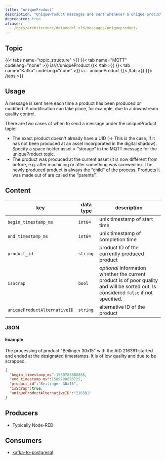 ```yaml
---
title: "uniqueProduct"
description: "UniqueProduct messages are sent whenever a unique product was produced or modified."
deprecated: true
aliases:
  - /docs/architecture/datamodel_old/messages/uniqueproduct/
---
```


## Topic

{{< tabs name="topic_structure" >}}
{{< tab name="MQTT" codelang="none" >}}
ia/<customerID>/<location>/<AssetID>/uniqueProduct
{{< /tab >}}
{{< tab name="Kafka" codelang="none" >}}
ia.<customerID>.<location>.<AssetID>.uniqueProduct
{{< /tab >}}
{{< /tabs >}}

## Usage

A message is sent here each time a product has been produced or modified. A modification can take place, for example, due to a downstream quality control.

There are two cases of when to send a message under the uniqueProduct topic:

* The exact product doesn't already have a UID (-> This is the case, if it has not been produced at an asset incorporated in the digital shadow). Specify a space holder asset = “storage” in the MQTT message for the uniqueProduct topic.
* The product was produced at the current asset (it is now different from before, e.g. after machining or after something was screwed in). The newly produced product is always the “child” of the process. Products it was made out of are called the “parents”.

## Content

| key  | data type  | description  |
|---|---|---|
| `begin_timestamp_ms` | `int64` | unix timestamp of start time|
| `end_timestamp_ms` | `int64` |unix timestamp of completion time|
| `product_id` | `string` | product ID of the currently produced product |
| `isScrap` | `bool` |*optional* information whether the current product is  of poor quality and will be sorted out. Is considered `false` if not specified.|
| `uniqueProductAlternativeID` | `string` | alternative ID of the product |


### JSON

#### Example

The processing of product "Beilinger 30x15" with the AID 216381 started and ended at the designated timestamps. It is of low quality and due to be scrapped. 

```json
{
  "begin_timestamp_ms":1589788888888,
  "end_timestamp_ms":1589788893729,
  "product_id":"Beilinger 30x15",
  "isScrap":true,
  "uniqueProductAlternativeID":"216381"
}
```
<!---
#### Schema

```json
{
    "$schema": "http://json-schema.org/draft/2019-09/schema",
    "$id": "https://learn.umh.app/content/docs/architecture/datamodel/messages/scrapCount.json",
    "type": "object",
    "default": {},
    "title": "Root Schema",
    "required": [
        "product_id",
        "time_per_unit_in_seconds"
    ],
    "properties": {
        "product_id": {
          "type": "string",
          "default": "",
          "title": "The product id to be produced"
        },
        "time_per_unit_in_seconds": {
          "type": "number",
          "default": 0.0,
          "minimum": 0,
          "title": "The time it takes to produce one unit of the product"
        }
    },
    "examples": [
        {
            "product_id": "Beilinger 30x15",
            "time_per_unit_in_seconds": "0.2"
        },
        {
            "product_id": "Test product",
            "time_per_unit_in_seconds": "10"
        }
    ]
}
```
-->

## Producers

- Typically Node-RED

## Consumers

- [kafka-to-postgresql](/docs/architecture/microservices/core/kafka-to-postgresql)
